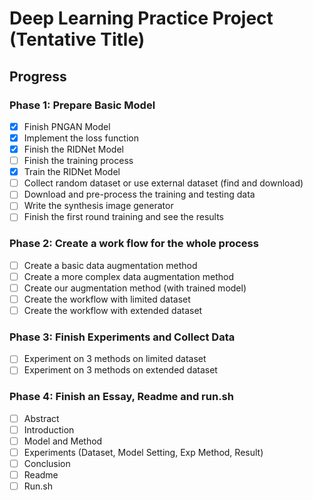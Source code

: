 # Deep Learning Practice Project (Tentative Title)

## Progress
### Phase 1: Prepare Basic Model
 - [x] Finish PNGAN Model
 - [x] Implement the loss function
 - [x] Finish the RIDNet Model
 - [ ] Finish the training process
 - [x] Train the RIDNet Model
 - [ ] Collect random dataset or use external dataset (find and download)
 - [ ] Download and pre-process the training and testing data
 - [ ] Write the synthesis image generator
 - [ ] Finish the first round training and see the results

### Phase 2: Create a work flow for the whole process
 - [ ] Create a basic data augmentation method
 - [ ] Create a more complex data augmentation method
 - [ ] Create our augmentation method (with trained model)
 - [ ] Create the workflow with limited dataset
 - [ ] Create the workflow with extended dataset

### Phase 3: Finish Experiments and Collect Data
 - [ ] Experiment on 3 methods on limited dataset
 - [ ] Experiment on 3 methods on extended dataset

### Phase 4: Finish an Essay, Readme and run.sh
 - [ ] Abstract
 - [ ] Introduction
 - [ ] Model and Method
 - [ ] Experiments (Dataset, Model Setting, Exp Method, Result)
 - [ ] Conclusion
 - [ ] Readme
 - [ ] Run.sh
